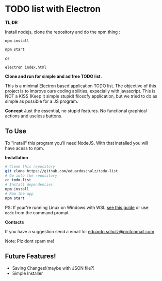 # TODO list with Electron
**TL;DR**

Install nodejs, clone the repository and do the npm thing :
```
npm install

npm start
```
or 
```
electron index.html
```


**Clone and run for simple and ad free TODO list.**

This is a minimal Electron based application TODO list. The objective of this project is to improve ours coding abilities, expecially with javascript. This is NOT a KISS (Keep it simple stupid) filosofy application, but we tried to do as simple as possible for a JS program.

**Concept**
Just the essential, no stupid features. No functional graphical actions and useless buttons.


## To Use
To "install" this program you'll need NodeJS. With that installed you will have acess to npm.

**Installation**
```bash
# Clone this repository
git clone https://github.com/eduardoschulz/todo-list
# Go into the repository
cd todo-list
# Install dependencies
npm install
# Run the app
npm start
```
PS: If your're running Linux on Windows with WSL [see this guide](https://www.howtogeek.com/261575/how-to-run-graphical-linux-desktop-applications-from-windows-10s-bash-shell/) or use `node` from the command prompt.

**Contacts**

If you have a suggestion send a email to:
eduardo.schulz@protonmail.com

Note: Plz dont spam me!
## Future Features!
- Saving Changes!(maybe with JSON file?)
- Simple Installer

